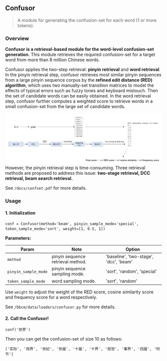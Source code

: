 ## Confusor

> A module for generating the confusion-set for each word (1 or more tokens).



### Overview

**Confusor is a retrieval-based module for the word-level confusion-set generation.** This module retrieves the required confusion-set for a target word from more than 8 million Chinese words. 

Confusor applies the two-step retrieval: **pinyin retrieval** and **word retrieval**. In the pinyin retrieval step, confusor retrieves most similar pinyin sequences from a large pinyin sequence corpus by the **refined edit distance (RED) algorithm**, which uses two manually-set transition matrices to model the effects of typical errors such as fuzzy tones and keyboard mistouch. Then the set of candidate words can be easily obtained. In the word retrieval step, confusor further computes a weighted score to retrieve words in a small confusion-set from the large set of candidate words.

![image-20210806161749207](./docs/overview.png)However, the pinyin retrieval step is time-consuming. Three retrieval methods are proposed to address this issue: **two-stage retrieval, DCC retrieval, beam search retrieval.**

See `/docs/confset.pdf` for more details.



### Usage

#### 1. Initialization

```
conf = Confusor(method='beam', pinyin_sample_mode='special', token_sample_mode='sort', weight=[1, 0.5, 1])
```

**Parameters:**

| Param                | Note                              | Option                                 |
| -------------------- | --------------------------------- | -------------------------------------- |
| `method`             | pinyin sequence retrieval method. | 'baseline', 'two-stage', 'dcc', 'beam' |
| `pinyin_sample_mode` | pinyin sequence sampling mode.    | 'sort', 'random', 'special'            |
| `token_sample_mode`  | word sampling mode.               | 'sort', 'random'                       |

Use `weight` to adjust the weight of the RED score, cosine similarity score and frequency score for a word respectively.

See `/bbcm/data/loaders/confusor.py` for more details.



#### 2. Call the Confusor!

```
conf('世界')
```

Then you can get the confusion-set of size 10 as follows:

```
['实际', '视界', '世纪', '世届', '十届', '十界', '视觉', '事界', '四届', '时节']
```

